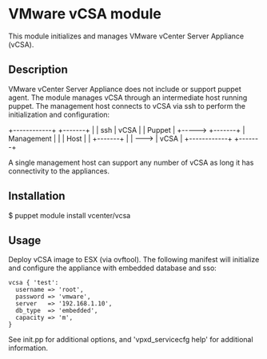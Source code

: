 # VMware vCSA module

This module initializes and manages VMware vCenter Server Appliance (vCSA).

## Description

VMware vCenter Server Appliance does not include or support puppet agent. The
module manages vCSA through an intermediate host running puppet. The management
host connects to vCSA via ssh to perform the initialization and configuration:

   +------------+         +-------+
   |            |   ssh   | vCSA  |
   |   Puppet   | +-----> +-------+
   | Management |   |
   |    Host    |   |     +-------+
   |            |    ---> | vCSA  |
   +------------+         +-------+

A single management host can support any number of vCSA as long it has
connectivity to the appliances.

## Installation

$ puppet module install vcenter/vcsa

## Usage

Deploy vCSA image to ESX (via ovftool). The following manifest will initialize
and configure the appliance with embedded database and sso:

    vcsa { 'test':
      username => 'root',
      password => 'vmware',
      server   => '192.168.1.10',
      db_type  => 'embedded',
      capacity => 'm',
    }

See init.pp for additional options, and 'vpxd_servicecfg help' for additional
information.
